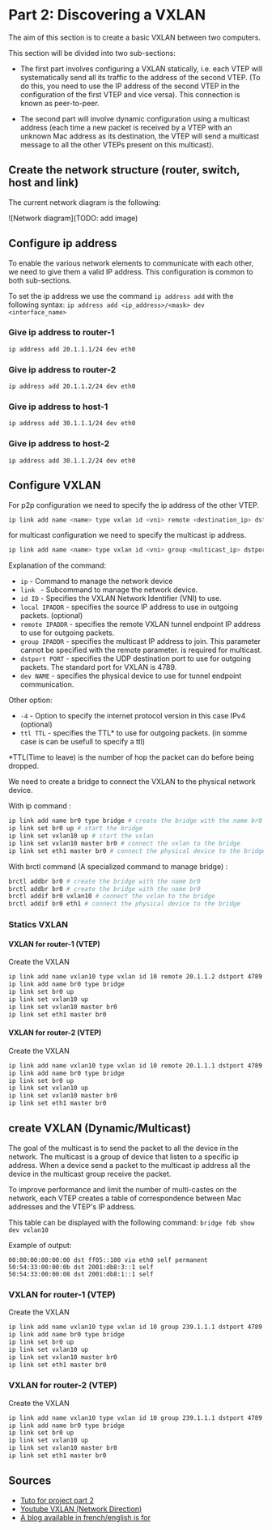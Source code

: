 # Part 2: Discovering a VXLAN

The aim of this section is to create a basic VXLAN between two computers.

This section will be divided into two sub-sections:

 - The first part involves configuring a VXLAN statically, i.e. each VTEP will systematically send all its traffic to the address of the second VTEP. (To do this, you need to use the IP address of the second VTEP in the configuration of the first VTEP and vice versa). This connection is known as peer-to-peer.

 - The second part will involve dynamic configuration using a multicast address (each time a new packet is received by a VTEP with an unknown Mac address as its destination, the VTEP will send a multicast message to all the other VTEPs present on this multicast).


## Create the network structure (router, switch, host and link)

The current network diagram is the following:

![Network diagram](TODO: add image)

## Configure ip address

To enable the various network elements to communicate with each other, we need to give them a valid IP address.
This configuration is common to both sub-sections.

To set the ip address we use the command `ip address add` with the following syntax:
`ip address add <ip_address>/<mask> dev <interface_name>`

### Give ip address to router-1

`ip address add 20.1.1.1/24 dev eth0`

### Give ip address to router-2

`ip address add 20.1.1.2/24 dev eth0`

### Give ip address to host-1

`ip address add 30.1.1.1/24 dev eth0`

### Give ip address to host-2

`ip address add 30.1.1.2/24 dev eth0`


## Configure VXLAN

For p2p configuration we need to specify the ip address of the other VTEP.
```bash
ip link add name <name> type vxlan id <vni> remote <destination_ip> dstport <destination_port> dev <device>
```
for multicast configuration we need to specify the multicast ip address.
```bash
ip link add name <name> type vxlan id <vni> group <multicast_ip> dstport <destination_port> dev <device>
```

Explanation of the command:
 - `ip` - Command to manage the network device
 - `link ` - Subcommand to manage the network device.
 - `id ID` - Specifies the VXLAN Network Identifier (VNI) to use.
 - `local IPADDR` - specifies the source IP address to use in outgoing packets. (optional)
 - `remote IPADDR` - specifies the remote VXLAN tunnel endpoint IP address to use for outgoing packets.
 - `group IPADDR` - specifies the multicast IP address to join. This parameter cannot be specified with the remote parameter. is required for multicast.
 - `dstport PORT` - specifies the UDP destination port to use for outgoing packets. The standard port for VXLAN is 4789.
 - `dev NAME` - specifies the physical device to use for tunnel endpoint communication.

Other option:
 - `-4` - Option to specify the internet protocol version in this case IPv4 (optional)
 - `ttl TTL` - specifies the TTL* to use for outgoing packets. (in somme case is can be usefull to specify a ttl)

*TTL(Time to leave) is the number of hop the packet can do before being dropped.

We need to create a bridge to connect the VXLAN to the physical network device.

With ip command :
```bash
ip link add name br0 type bridge # create the bridge with the name br0
ip link set br0 up # start the bridge
ip link set vxlan10 up # start the vxlan
ip link set vxlan10 master br0 # connect the vxlan to the bridge
ip link set eth1 master br0 # connect the physical device to the bridge
```

With brctl command (A specialized command to manage bridge) :
```bash
brctl addbr br0 # create the bridge with the name br0
brctl addbr br0 # create the bridge with the name br0
brctl addif br0 vxlan10 # connect the vxlan to the bridge
brctl addif br0 eth1 # connect the physical device to the bridge
```

### Statics VXLAN

#### VXLAN for router-1 (VTEP)

Create the VXLAN
```bash
ip link add name vxlan10 type vxlan id 10 remote 20.1.1.2 dstport 4789 dev eth0
ip link add name br0 type bridge
ip link set br0 up
ip link set vxlan10 up
ip link set vxlan10 master br0
ip link set eth1 master br0
```

#### VXLAN for router-2 (VTEP)

Create the VXLAN
```bash
ip link add name vxlan10 type vxlan id 10 remote 20.1.1.1 dstport 4789 dev eth0
ip link add name br0 type bridge
ip link set br0 up
ip link set vxlan10 up
ip link set vxlan10 master br0
ip link set eth1 master br0
```

## create VXLAN (Dynamic/Multicast)

The goal of the multicast is to send the packet to all the device in the network. The multicast is a group of device that listen to a specific ip address. When a device send a packet to the multicast ip address all the device in the multicast group receive the packet.

To improve performance and limit the number of multi-castes on the network, each VTEP creates a table of correspondence between Mac addresses and the VTEP's IP address.

This table can be displayed with the following command: `bridge fdb show dev vxlan10`

<!-- TODO: give a real example -->
Example of output:
```
00:00:00:00:00:00 dst ff05::100 via eth0 self permanent
50:54:33:00:00:0b dst 2001:db8:3::1 self
50:54:33:00:00:08 dst 2001:db8:1::1 self
```

### VXLAN for router-1 (VTEP)

Create the VXLAN
```bash
ip link add name vxlan10 type vxlan id 10 group 239.1.1.1 dstport 4789 dev eth0
ip link add name br0 type bridge
ip link set br0 up
ip link set vxlan10 up
ip link set vxlan10 master br0
ip link set eth1 master br0
```

### VXLAN for router-2 (VTEP)

Create the VXLAN
```bash
ip link add name vxlan10 type vxlan id 10 group 239.1.1.1 dstport 4789 dev eth0
ip link add name br0 type bridge
ip link set br0 up
ip link set vxlan10 up
ip link set vxlan10 master br0
ip link set eth1 master br0
```


## Sources
- [Tuto for project part 2](https://www.youtube.com/watch?v=u1ka-S6F9UI&t=2s)
- [Youtube VXLAN (Network Direction)](https://www.youtube.com/watch?v=YNqKDI_bnPM&list=PLDQaRcbiSnqFe6pyaSy-Hwj8XRFPgZ5h8)
- [A blog available in french/english is for ](https://vincent.bernat.ch/en/blogn)
